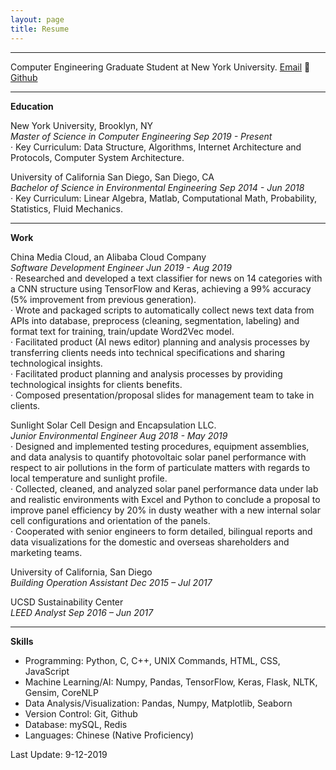 ```yaml
---
layout: page
title: Resume
---
```


***
Computer Engineering Graduate Student at New York University.
[Email](mailto:zibozhang@nyu.edu) 􏰂 [Github](https://tonyzhang95.github.io)

***

__Education__

New York University, Brooklyn, NY  
_Master of Science in Computer Engineering  Sep 2019 - Present_  
· Key Curriculum: Data Structure, Algorithms, Internet Architecture and Protocols, Computer System Architecture.

University of California San Diego, San Diego, CA  
_Bachelor of Science in Environmental Engineering Sep 2014 - Jun 2018_  
· Key Curriculum: Linear Algebra, Matlab, Computational Math, Probability, Statistics, Fluid Mechanics.

***

__Work__

China Media Cloud, an Alibaba Cloud Company  
_Software Development Engineer Jun 2019 - Aug 2019_  
· Researched and developed a text classifier for news on 14 categories with a CNN structure using TensorFlow and Keras, achieving a 99% accuracy (5% improvement from previous generation).  
· Wrote and packaged scripts to automatically collect news text data from APIs into database, preprocess (cleaning, segmentation, labeling) and format text for training, train/update Word2Vec model.  
· Facilitated product (AI news editor) planning and analysis processes by transferring clients needs into technical specifications and sharing technological insights.  
· Facilitated product planning and analysis processes by providing technological insights for clients benefits.  
· Composed presentation/proposal slides for management team to take in clients.  

Sunlight Solar Cell Design and Encapsulation LLC.  
_Junior Environmental Engineer Aug 2018 - May 2019_  
· Designed and implemented testing procedures, equipment assemblies, and data analysis to quantify photovoltaic solar panel performance with respect to air pollutions in the form of particulate matters with regards to local temperature and sunlight profile.  
· Collected, cleaned, and analyzed solar panel performance data under lab and realistic environments with Excel and Python to conclude a proposal to improve panel efficiency by 20% in dusty weather with a new internal solar cell configurations and orientation of the panels.  
· Cooperated with senior engineers to form detailed, bilingual reports and data visualizations for the domestic and overseas shareholders and marketing teams.  

University of California, San Diego  
_Building Operation Assistant Dec 2015 – Jul 2017_  

UCSD Sustainability Center  
_LEED Analyst Sep 2016 – Jun 2017_  


***

__Skills__

* Programming: Python, C, C++, UNIX Commands, HTML, CSS, JavaScript  
* Machine Learning/AI: Numpy, Pandas, TensorFlow, Keras, Flask, NLTK, Gensim, CoreNLP  
* Data Analysis/Visualization: Pandas, Numpy, Matplotlib, Seaborn  
* Version Control: Git, Github
* Database: mySQL, Redis  
* Languages: Chinese (Native Proficiency)  



Last Update: 9-12-2019  
